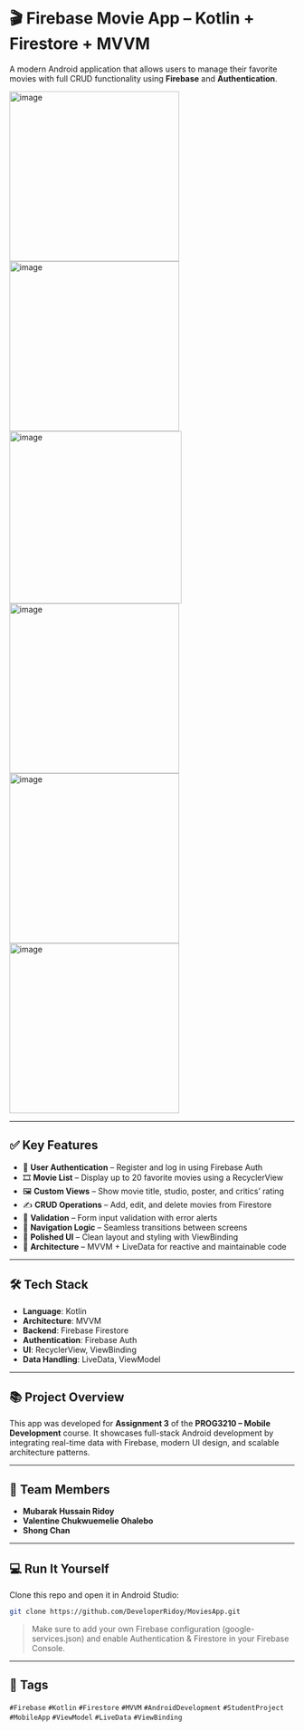 # 🎬 Firebase Movie App – Kotlin + Firestore + MVVM

A modern Android application that allows users to manage their favorite movies with full CRUD functionality using **Firebase** and **Authentication**.

<p float="left">
  <img width="300" alt="image" src="https://github.com/user-attachments/assets/4e54c569-120e-4338-8427-cc05c1586b94" />
  <img width="300" alt="image" src="https://github.com/user-attachments/assets/919fc260-06c5-423e-acce-bf7035115fba" />
  <img width="304" alt="image" src="https://github.com/user-attachments/assets/ac71a625-7276-45d8-8bb3-9bdb0b108b2c" />
  <img width="300" alt="image" src="https://github.com/user-attachments/assets/4b0cafda-295c-4632-882c-52e0a5b9a78f" />
  <img width="300" alt="image" src="https://github.com/user-attachments/assets/a478cb09-9b8a-4f5d-8119-c125db5bb1f6" />
  <img width="300" alt="image" src="https://github.com/user-attachments/assets/55558a2c-feef-4cb9-9223-6becfea11637" />
</p>

---

## ✅ Key Features
- 🔐 **User Authentication** – Register and log in using Firebase Auth
- 🎞️ **Movie List** – Display up to 20 favorite movies using a RecyclerView
- 🖼️ **Custom Views** – Show movie title, studio, poster, and critics’ rating
- ✍️ **CRUD Operations** – Add, edit, and delete movies from Firestore
- 🧪 **Validation** – Form input validation with error alerts
- 🔄 **Navigation Logic** – Seamless transitions between screens
- 🎨 **Polished UI** – Clean layout and styling with ViewBinding
- 🧩 **Architecture** – MVVM + LiveData for reactive and maintainable code

---

## 🛠 Tech Stack
- **Language**: Kotlin  
- **Architecture**: MVVM  
- **Backend**: Firebase Firestore  
- **Authentication**: Firebase Auth  
- **UI**: RecyclerView, ViewBinding  
- **Data Handling**: LiveData, ViewModel  

---

## 📚 Project Overview
This app was developed for **Assignment 3** of the **PROG3210 – Mobile Development** course. It showcases full-stack Android development by integrating real-time data with Firebase, modern UI design, and scalable architecture patterns.

---

## 👥 Team Members
- **Mubarak Hussain Ridoy** 
- **Valentine Chukwuemelie Ohalebo** 
- **Shong Chan**  

---

## 💻 Run It Yourself
Clone this repo and open it in Android Studio:

```bash
git clone https://github.com/DeveloperRidoy/MoviesApp.git
```

> Make sure to add your own Firebase configuration (google-services.json) and enable Authentication & Firestore in your Firebase Console.

---

## 🔖 Tags  
`#Firebase` `#Kotlin` `#Firestore` `#MVVM` `#AndroidDevelopment` `#StudentProject` `#MobileApp` `#ViewModel` `#LiveData` `#ViewBinding`

